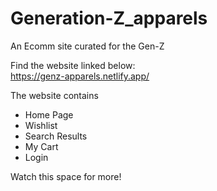 # Generation-Z_apparels
 An Ecomm site curated for the Gen-Z</br>
 
 Find the website linked below:</br>
 https://genz-apparels.netlify.app/</br>
 
 The website contains</br>
 * Home Page
 * Wishlist
 * Search Results
 * My Cart
 * Login

Watch this space for more!

